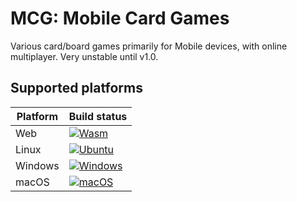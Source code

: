 # MCG: Mobile Card Games
Various card/board games primarily for Mobile devices, with online multiplayer.
Very unstable until v1.0.

## Supported platforms
| Platform | Build status |
| -------- | ------------ |
| Web | [![Wasm](https://github.com/kraxarn/mcg/actions/workflows/wasm.yml/badge.svg)](https://github.com/kraxarn/mcg/actions/workflows/wasm.yml) |
| Linux | [![Ubuntu](https://github.com/kraxarn/mcg/actions/workflows/linux.yml/badge.svg)](https://github.com/kraxarn/mcg/actions/workflows/linux.yml) |~~~~
| Windows | [![Windows](https://github.com/kraxarn/mcg/actions/workflows/windows.yml/badge.svg)](https://github.com/kraxarn/mcg/actions/workflows/windows.yml) |
| macOS | [![macOS](https://github.com/kraxarn/mcg/actions/workflows/macos.yml/badge.svg)](https://github.com/kraxarn/mcg/actions/workflows/macos.yml) |